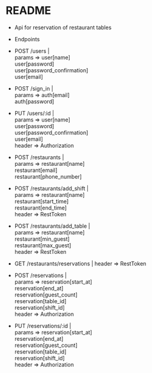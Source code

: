 # README


* Api for reservation of restaurant tables

* Endpoints

* POST /users |  <br /> params => user[name] <br />
                        user[password] <br />
                        user[password_confirmation] <br />
                        user[email] <br />

* POST /sign_in |  <br /> params => auth[email]  <br />
                          auth[password]

* PUT /users/:id |  <br /> params => user[name]  <br />
                            user[password]  <br />
                            user[password_confirmation]  <br />
                            user[email]  <br />
                 header => Authorization  <br />

* POST /restaurants |  <br /> params => restaurant[name]  <br />
                              restaurant[email]  <br />
                              restaurant[phone_number]  <br />

* POST /restaurants/add_shift |  <br /> params => restaurant[name]  <br />
                                        restaurant[start_time] <br />
                                        restaurant[end_time] <br />
                              header => RestToken  <br />

* POST /restaurants/add_table | <br /> params => restaurant[name] <br />
                                        restaurant[min_guest] <br />
                                        restaurant[max_guest] <br />
                              header => RestToken <br />

* GET /restaurants/reservations | header => RestToken

* POST /reservations | <br /> params => reservation[start_at] <br />
                               reservation[end_at] <br />
                               reservation[guest_count] <br />
                               reservation[table_id] <br />
                               reservation[shift_id] <br />
                      header => Authorization <br />

* PUT /reservations/:id | <br /> params => reservation[start_at] <br />
                               reservation[end_at] <br />
                               reservation[guest_count] <br />
                               reservation[table_id] <br />
                               reservation[shift_id] <br />
                      header => Authorization <br />
